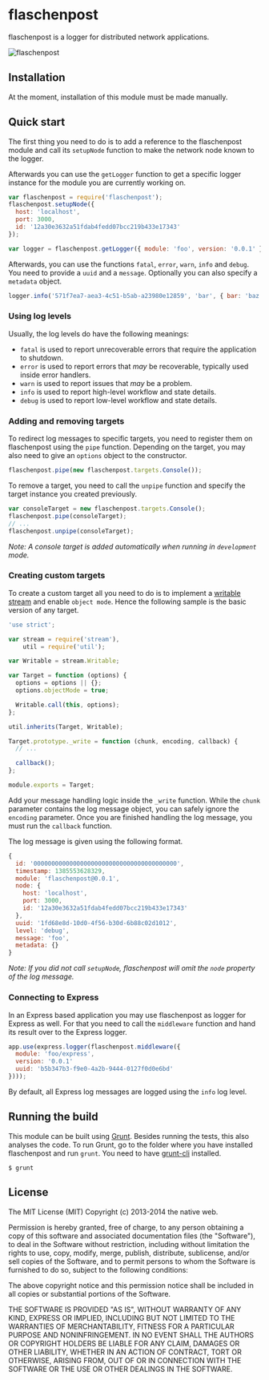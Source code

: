 # flaschenpost

flaschenpost is a logger for distributed network applications.

![flaschenpost](https://github.com/thenativeweb/flaschenpost/raw/master/images/logo.jpg "flaschenpost")

## Installation

At the moment, installation of this module must be made manually.

## Quick start

The first thing you need to do is to add a reference to the flaschenpost module and call its `setupNode` function to make the network node known to the logger.

Afterwards you can use the `getLogger` function to get a specific logger instance for the module you are currently working on.

```javascript
var flaschenpost = require('flaschenpost');
flaschenpost.setupNode({
  host: 'localhost',
  port: 3000,
  id: '12a30e3632a51fdab4fedd07bcc219b433e17343'
});

var logger = flaschenpost.getLogger({ module: 'foo', version: '0.0.1' });
```

Afterwards, you can use the functions `fatal`, `error`, `warn`, `info` and `debug`. You need to provide a `uuid` and a `message`. Optionally you can also specify a `metadata` object.

```javascript
logger.info('571f7ea7-aea3-4c51-b5ab-a23980e12859', 'bar', { bar: 'baz' });
```

### Using log levels

Usually, the log levels do have the following meanings:

- `fatal` is used to report unrecoverable errors that require the application to shutdown.
- `error` is used to report errors that *may* be recoverable, typically used inside error handlers.
- `warn` is used to report issues that *may* be a problem.
- `info` is used to report high-level workflow and state details.
- `debug` is used to report low-level workflow and state details.

### Adding and removing targets

To redirect log messages to specific targets, you need to register them on flaschenpost using the `pipe` function. Depending on the target, you may also need to give an `options` object to the constructor.

```javascript
flaschenpost.pipe(new flaschenpost.targets.Console());
```

To remove a target, you need to call the `unpipe` function and specify the target instance you created previously.

```javascript
var consoleTarget = new flaschenpost.targets.Console();
flaschenpost.pipe(consoleTarget);
// ...
flaschenpost.unpipe(consoleTarget);
```

*Note: A console target is added automatically when running in `development` mode.*

### Creating custom targets

To create a custom target all you need to do is to implement a [writable stream](http://nodejs.org/api/stream.html#stream_class_stream_writable_1) and enable `object mode`. Hence the following sample is the basic version of any target.

```javascript
'use strict';

var stream = require('stream'),
    util = require('util');

var Writable = stream.Writable;

var Target = function (options) {
  options = options || {};
  options.objectMode = true;

  Writable.call(this, options);
};

util.inherits(Target, Writable);

Target.prototype._write = function (chunk, encoding, callback) {
  // ...

  callback();
};

module.exports = Target;
```

Add your message handling logic inside the `_write` function. While the `chunk` parameter contains the log message object, you can safely ignore the `encoding` parameter. Once you are finished handling the log message, you must run the `callback` function.

The log message is given using the following format.

```javascript
{
  id: '0000000000000000000000000000000000000000',
  timestamp: 1385553628329,
  module: 'flaschenpost@0.0.1',
  node: {
    host: 'localhost',
    port: 3000,
    id: '12a30e3632a51fdab4fedd07bcc219b433e17343'
  },
  uuid: '1fd68e8d-10d0-4f56-b30d-6b88c02d1012',
  level: 'debug',
  message: 'foo',
  metadata: {}
}
```

*Note: If you did not call `setupNode`, flaschenpost will omit the `node` property of the log message.*

### Connecting to Express

In an Express based application you may use flaschenpost as logger for Express as well. For that you need to call the `middleware` function and hand its result over to the Express logger.

```javascript
app.use(express.logger(flaschenpost.middleware({
  module: 'foo/express',
  version: '0.0.1'
  uuid: 'b5b347b3-f9e0-4a2b-9444-0127f0d0e6bd'
})));
```

By default, all Express log messages are logged using the `info` log level.

## Running the build

This module can be built using [Grunt](http://gruntjs.com/). Besides running the tests, this also analyses the code. To run Grunt, go to the folder where you have installed flaschenpost and run `grunt`. You need to have [grunt-cli](https://github.com/gruntjs/grunt-cli) installed.

    $ grunt

## License

The MIT License (MIT)
Copyright (c) 2013-2014 the native web.

Permission is hereby granted, free of charge, to any person obtaining a copy of this software and associated documentation files (the "Software"), to deal in the Software without restriction, including without limitation the rights to use, copy, modify, merge, publish, distribute, sublicense, and/or sell copies of the Software, and to permit persons to whom the Software is furnished to do so, subject to the following conditions:

The above copyright notice and this permission notice shall be included in all copies or substantial portions of the Software.

THE SOFTWARE IS PROVIDED "AS IS", WITHOUT WARRANTY OF ANY KIND, EXPRESS OR IMPLIED, INCLUDING BUT NOT LIMITED TO THE WARRANTIES OF MERCHANTABILITY, FITNESS FOR A PARTICULAR PURPOSE AND NONINFRINGEMENT. IN NO EVENT SHALL THE AUTHORS OR COPYRIGHT HOLDERS BE LIABLE FOR ANY CLAIM, DAMAGES OR OTHER LIABILITY, WHETHER IN AN ACTION OF CONTRACT, TORT OR OTHERWISE, ARISING FROM, OUT OF OR IN CONNECTION WITH THE SOFTWARE OR THE USE OR OTHER DEALINGS IN THE SOFTWARE.
